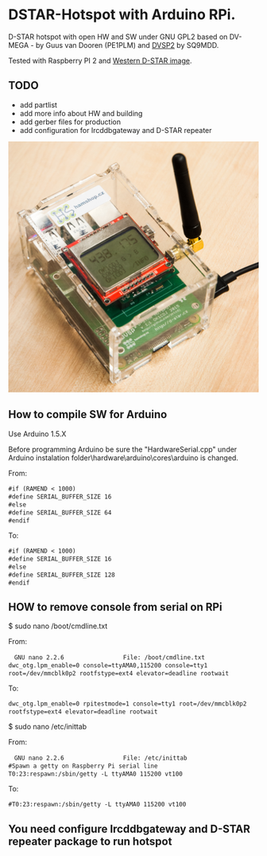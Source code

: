 # DSTAR-Hotspot with Arduino RPi.
D-STAR hotspot with open HW and SW under GNU GPL2 based on
DV-MEGA - by Guus van Dooren (PE1PLM) and [DVSP2](http://tech4.pl/SQ9MDD/?p=92) by SQ9MDD.

Tested with Raspberry PI 2 and [Western D-STAR image](http://www.westerndstar.co.uk/html/downloads.html).

## TODO

* add partlist
* add more info about HW and building
* add gerber files for production
* add configuration for Ircddbgateway and D-STAR repeater

![hotspot](https://raw.githubusercontent.com/ok1cdj/dstar-hotspot/master/pics/hotspot.jpg)

## How to compile SW for Arduino

Use Arduino 1.5.X

Before programming Arduino be sure the "HardwareSerial.cpp" under Arduino instalation folder\hardware\arduino\cores\arduino is changed.

From:
```
#if (RAMEND < 1000)
#define SERIAL_BUFFER_SIZE 16
#else
#define SERIAL_BUFFER_SIZE 64
#endif
```

To:
```
#if (RAMEND < 1000)
#define SERIAL_BUFFER_SIZE 16
#else
#define SERIAL_BUFFER_SIZE 128
#endif

```
## HOW to remove console from serial on RPi

$ sudo nano /boot/cmdline.txt

From:
```
　GNU nano 2.2.6　　　　　　　　　　File: /boot/cmdline.txt
dwc_otg.lpm_enable=0 console=ttyAMA0,115200 console=tty1 root=/dev/mmcblk0p2 rootfstype=ext4 elevator=deadline rootwait 
```
To:
```
dwc_otg.lpm_enable=0 rpitestmode=1 console=tty1 root=/dev/mmcblk0p2 rootfstype=ext4 elevator=deadline rootwait
```

$ sudo nano /etc/inittab

From:
```
　GNU nano 2.2.6　　　　　　　　　　File: /etc/inittab
#Spawn a getty on Raspberry Pi serial line
T0:23:respawn:/sbin/getty -L ttyAMA0 115200 vt100
```
To:
```
#T0:23:respawn:/sbin/getty -L ttyAMA0 115200 vt100
```

## You need configure Ircddbgateway and D-STAR repeater package  to run hotspot
